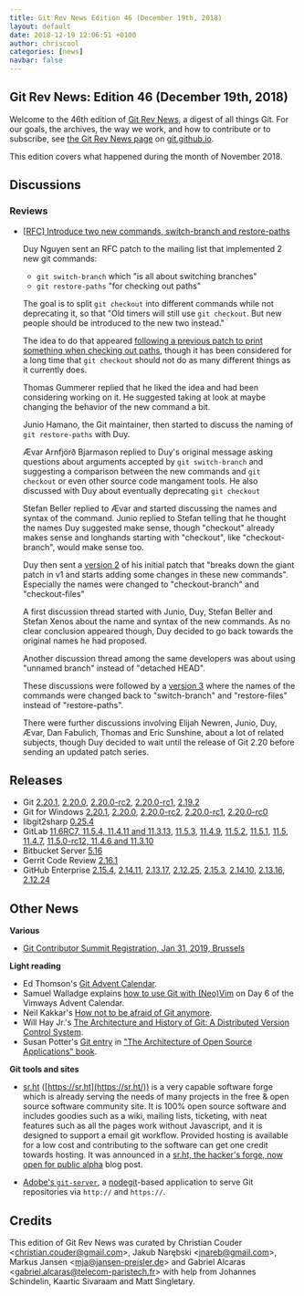 ```yaml
---
title: Git Rev News Edition 46 (December 19th, 2018)
layout: default
date: 2018-12-19 12:06:51 +0100
author: chriscool
categories: [news]
navbar: false
---
```


## Git Rev News: Edition 46 (December 19th, 2018)

Welcome to the 46th edition of [Git Rev News](https://git.github.io/rev_news/rev_news/),
a digest of all things Git. For our goals, the archives, the way we work, and how to contribute or to
subscribe, see [the Git Rev News page](https://git.github.io/rev_news/rev_news/) on [git.github.io](http://git.github.io).

This edition covers what happened during the month of November 2018.

## Discussions

<!---
### General
-->

### Reviews

* [[RFC] Introduce two new commands, switch-branch and restore-paths](https://public-inbox.org/git/20181120174554.GA29910@duynguyen.home/)

  Duy Nguyen sent an RFC patch to the mailing list that implemented 2
  new git commands:

  - `git switch-branch` which "is all about switching branches"
  - `git restore-paths` "for checking out paths"

  The goal is to split `git checkout` into different commands while
  not deprecating it, so that "Old timers will still use
  `git checkout`. But new people should be introduced to the new two
  instead."

  The idea to do that appeared [following a previous patch to print something when checking out paths](https://public-inbox.org/git/20181110133525.17538-1-pclouds@gmail.com/),
  though it has been considered for a long time that `git checkout`
  should not do as many different things as it currently does.

  Thomas Gummerer replied that he liked the idea and had been
  considering working on it. He suggested taking at look at maybe
  changing the behavior of the new command a bit.

  Junio Hamano, the Git maintainer, then started to discuss the naming
  of `git restore-paths` with Duy.

  Ævar Arnfjörð Bjarmason replied to Duy's original message asking
  questions about arguments accepted by `git switch-branch` and
  suggesting a comparison between the new commands and `git checkout`
  or even other source code mangament tools. He also discussed with
  Duy about eventually deprecating `git checkout`

  Stefan Beller replied to Ævar and started discussing the names and
  syntax of the command. Junio replied to Stefan telling that he
  thought the names Duy suggested make sense, though "checkout"
  already makes sense and longhands starting with "checkout", like
  "checkout-branch", would make sense too.

  Duy then sent a [version 2](https://public-inbox.org/git/20181127165211.24763-1-pclouds@gmail.com/)
  of his initial patch that "breaks down the giant patch in v1 and
  starts adding some changes in these new commands". Especially the
  names were changed to "checkout-branch" and "checkout-files"

  A first discussion thread started with Junio, Duy, Stefan Beller and
  Stefan Xenos about the name and syntax of the new commands. As no
  clear conclusion appeared though, Duy decided to go back towards the
  original names he had proposed.

  Another discussion thread among the same developers was about using
  "unnamed branch" instead of "detached HEAD".

  These discussions were followed by a [version 3](https://public-inbox.org/git/20181129215850.7278-1-pclouds@gmail.com/)
  where the names of the commands were changed back to "switch-branch"
  and "restore-files" instead of "restore-paths".

  There were further discussions involving Elijah Newren, Junio, Duy,
  Ævar, Dan Fabulich, Thomas and Eric Sunshine, about a lot of related
  subjects, though Duy decided to wait until the release of Git 2.20
  before sending an updated patch series.

<!---
### Support
-->

<!---
## Developer Spotlight:
-->

## Releases

+ Git [2.20.1](https://public-inbox.org/git/xmqqsgyzbcyy.fsf@gitster-ct.c.googlers.com/),
[2.20.0](https://public-inbox.org/git/xmqq1s6r3xb5.fsf@gitster-ct.c.googlers.com/),
[2.20.0-rc2](https://public-inbox.org/git/xmqq36rhjnts.fsf@gitster-ct.c.googlers.com/),
[2.20.0-rc1](https://public-inbox.org/git/xmqqmuq25ufc.fsf@gitster-ct.c.googlers.com/),
[2.19.2](https://public-inbox.org/git/xmqqtvka5ugt.fsf@gitster-ct.c.googlers.com/)
+ Git for Windows [2.20.1](https://github.com/git-for-windows/git/releases/tag/v2.20.1.windows.1),
[2.20.0](https://github.com/git-for-windows/git/releases/tag/v2.20.0.windows.1),
[2.20.0-rc2](https://github.com/git-for-windows/git/releases/tag/v2.20.0-rc2.windows.1),
[2.20.0-rc1](https://github.com/git-for-windows/git/releases/tag/v2.20.0-rc1.windows.1),
[2.20.0-rc0](https://github.com/git-for-windows/git/releases/tag/v2.20.0-rc0.windows.1)
+ libgit2sharp [0.25.4](https://github.com/libgit2/libgit2sharp/releases/tag/v0.25.4)
+ GitLab [11.6RC7, 11.5.4, 11.4.11 and 11.3.13](https://about.gitlab.com/2018/12/13/critical-security-release-gitlab-11-dot-5-dot-4-released/),
[11.5.3](https://about.gitlab.com/2018/12/06/critical-security-release-gitlab-11-dot-5-dot-3-released/),
[11.4.9](https://about.gitlab.com/2018/12/04/gitlab-11-4-9-released/),
[11.5.2](https://about.gitlab.com/2018/12/04/gitlab-11-5-2-released/),
[11.5.1](https://about.gitlab.com/2018/11/28/security-release-gitlab-11-dot-5-dot-1-released/),
[11.5](https://about.gitlab.com/2018/11/22/gitlab-11-5-released/),
[11.4.7](https://about.gitlab.com/2018/11/21/gitlab-11-4-7-released/),
[11.5.0-rc12, 11.4.6 and 11.3.10](https://about.gitlab.com/2018/11/19/critical-security-release-gitlab-11-dot-4-dot-6-released/)
+ Bitbucket Server [5.16](https://confluence.atlassian.com/bitbucketserver/bitbucket-server-release-notes-872139866.html)
+ Gerrit Code Review [2.16.1](https://www.gerritcodereview.com/2.16.html#2161)
+ GitHub Enterprise [2.15.4](https://enterprise.github.com/releases/2.15.4/notes),
[2.14.11](https://enterprise.github.com/releases/2.14.11/notes),
[2.13.17](https://enterprise.github.com/releases/2.13.17/notes),
[2.12.25](https://enterprise.github.com/releases/2.12.25/notes),
[2.15.3](https://enterprise.github.com/releases/2.15.3/notes),
[2.14.10](https://enterprise.github.com/releases/2.14.10/notes),
[2.13.16](https://enterprise.github.com/releases/2.13.16/notes),
[2.12.24](https://enterprise.github.com/releases/2.12.24/notes)

## Other News

__Various__

* [Git Contributor Summit Registration, Jan 31, 2019, Brussels](https://public-inbox.org/git/20181206094805.GA1398@sigill.intra.peff.net)

__Light reading__

* Ed Thomson's [Git Advent Calendar](https://www.edwardthomson.com/blog/git_tips_and_tricks_advent_calendar.html).
* Samuel Walladge explains [how to use Git with (Neo)Vim](https://vimways.org/2018/vim-and-git/) on Day 6 of the Vimways Advent Calendar.
* Neil Kakkar's [How not to be afraid of Git anymore](https://medium.freecodecamp.org/how-not-to-be-afraid-of-git-anymore-fe1da7415286).
* Will Hay Jr.'s [The Architecture and History of Git: A Distributed Version Control System](https://medium.com/@willhayjr/the-architecture-and-history-of-git-a-distributed-version-control-system-62b17dd37742).
* Susan Potter's [Git entry](http://www.aosabook.org/en/git.html) in ["The Architecture of Open Source Applications" book](http://www.aosabook.org/en/index.html).

__Git tools and sites__

* [sr.ht](https://sr.ht/) ([https://sr.ht](https://sr.ht/)) is a very
  capable software forge which is already serving the needs of many
  projects in the free & open source software community site.  It is
  100% open source software and includes goodies such as a wiki,
  mailing lists, ticketing, with neat features such as all the pages
  work without Javascript, and it is designed to support a email git
  workflow. Provided hosting is available for a low cost and
  contributing to the software can get one credit towards hosting.
  It was announced in a
  [sr.ht, the hacker's forge, now open for public alpha](https://drewdevault.com/2018/11/15/sr.ht-general-availability.html)
  blog post.

* [Adobe's `git-server`](https://github.com/adobe/git-server), a [nodegit](https://github.com/nodegit/nodegit)-based application to serve Git repositories via `http://` and `https://`.

## Credits

This edition of Git Rev News was curated by
Christian Couder &lt;<christian.couder@gmail.com>&gt;,
Jakub Narębski &lt;<jnareb@gmail.com>&gt;,
Markus Jansen &lt;<mja@jansen-preisler.de>&gt; and
Gabriel Alcaras &lt;<gabriel.alcaras@telecom-paristech.fr>&gt;
with help from Johannes Schindelin, Kaartic Sivaraam
and Matt Singletary.
